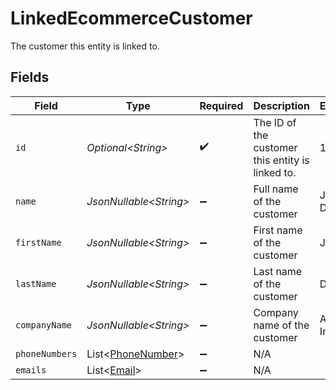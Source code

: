 # LinkedEcommerceCustomer

The customer this entity is linked to.


## Fields

| Field                                                        | Type                                                         | Required                                                     | Description                                                  | Example                                                      |
| ------------------------------------------------------------ | ------------------------------------------------------------ | ------------------------------------------------------------ | ------------------------------------------------------------ | ------------------------------------------------------------ |
| `id`                                                         | *Optional\<String>*                                          | :heavy_check_mark:                                           | The ID of the customer this entity is linked to.             | 12345                                                        |
| `name`                                                       | *JsonNullable\<String>*                                      | :heavy_minus_sign:                                           | Full name of the customer                                    | John Doe                                                     |
| `firstName`                                                  | *JsonNullable\<String>*                                      | :heavy_minus_sign:                                           | First name of the customer                                   | John                                                         |
| `lastName`                                                   | *JsonNullable\<String>*                                      | :heavy_minus_sign:                                           | Last name of the customer                                    | Doe                                                          |
| `companyName`                                                | *JsonNullable\<String>*                                      | :heavy_minus_sign:                                           | Company name of the customer                                 | Acme Inc.                                                    |
| `phoneNumbers`                                               | List\<[PhoneNumber](../../models/components/PhoneNumber.md)> | :heavy_minus_sign:                                           | N/A                                                          |                                                              |
| `emails`                                                     | List\<[Email](../../models/components/Email.md)>             | :heavy_minus_sign:                                           | N/A                                                          |                                                              |